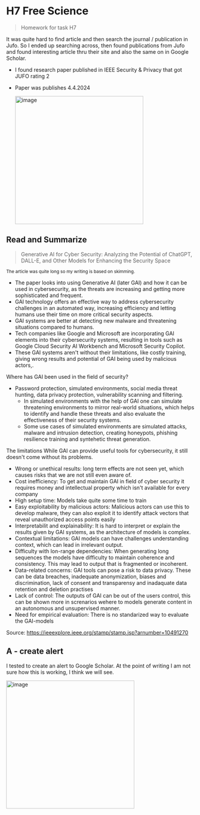 # H7 Free Science
> Homework for task  H7

It was quite hard to find article and then search the journal / publication in Jufo. So I ended up searching across, then found publications from Jufo and found interesting article thru their site and also the same on in Google Scholar. 
* I found research paper published in IEEE Security & Privacy that got JUFO rating 2
* Paper was publishes 4.4.2024
  
  <img width="343" alt="image" src="https://github.com/user-attachments/assets/9fdf391e-a713-4620-9918-b2840bb7d72a">

## Read and Summarize
> Generative AI for Cyber Security: Analyzing the Potential of ChatGPT, DALL-E, and Other Models for Enhancing the Security Space

<sub>The article was quite long so my writing is based on skimming.</sub>

* The paper looks into using Generative AI (later GAI) and how it can be used in cybersecurity, as the threats are increasing and getting more sophisticated and frequent.
* GAI technology offers an effective way to address cybersecurity challenges in an automated way, increasing efficiency and letting humans use their time on more critical security aspects.
* GAI systems are better at detecting new malware and threatening situations compared to humans.
* Tech companies like Google and Microsoft are incorporating GAI elements into their cybersecurity systems, resulting in tools such as Google Cloud Security AI Workbench and Microsoft Security Copilot.
* These GAI systems aren't without their limitations, like costly training, giving wrong results and potential of GAI being used by malicious actors,. 

Where has GAI been used in the field of security?
* Password protection, simulated environments, social media threat hunting, data privacy protection, vulnerability scanning and filtering.
    * In simulated environments with the help of GAI one can simulate threatening environments to mirror real-world situations, which helps to identify and handle these threats and also evaluate the effectiveness of their security systems.
    * Some use cases of simulated environments are simulated attacks, malware and intrusion detection, creating honeypots, phishing resilience training and syntehetic threat generation.

The limitations
While GAI can provide useful tools for cybersecurity, it still doesn't come without its problems.

* Wrong or unethical results: long term effects are not seen yet, which causes risks that we are not still even aware of. 
* Cost inefficiency: To get and maintain GAI in field of cyber security it requires money and intellectual property which isn't available for every company
* High setup time: Models take quite some time to train
* Easy exploitability by malicious actors: Malicious actors can use this to develop malware, they can also exploit it to identify attack vectors that reveal unauthorized access points easily
* Interpretabilit and explainability: It is hard to interpret or explain the results given by GAI systems, as the architecture of models is complex. 
* Contextual limitations: GAI models can have challenges understanding context, which can lead in irrelevant output. 
* Difficulty with lon-range dependencies: When generating long sequences the models have difficulty to maintain coherence and consistency. This may lead to output that is fragmented or incoherent. 
* Data-related concerns: GAI tools can pose a risk to data privacy. These can be data breaches, inadequate anonymization, biases and discrimination, lack of consent and transparensy and inadaquate data retention and deletion practises
* Lack of control: The outputs of GAI can be out of the users control, this can be shown more in screnarios wehere to models generate content in an autonomous and unsupervised manner.
* Need for empirical evaluation: There is no standarized way to evaluate the GAI-models 

Source: https://ieeexplore.ieee.org/stamp/stamp.jsp?arnumber=10491270

## A - create alert

I tested to create an alert to Google Scholar. At the point of writing I am not sure how this is working, I think we will see.

<img width="343" alt="image" src="https://github.com/user-attachments/assets/e1149be5-06d7-4935-9860-b09a43734885">
